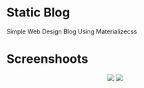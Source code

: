# Static Blog
Simple Web Design Blog Using Materializecss 


# Screenshoots

<div align="center">
    <img src="https://github.com/ihsaninh/static_blog/blob/master/Screenshot_2019-07-20_09-21-18.png">    
    <img src="https://github.com/ihsaninh/static_blog/blob/master/Screenshot_2019-07-20_09-25-49.png">  
</div>

